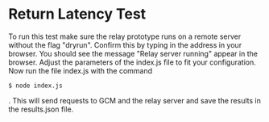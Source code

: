 # Return Latency Test

To run this test make sure the relay prototype runs on a remote server without the flag "dryrun". Confirm this by typing in the address in your browser. You should see the message "Relay server running" appear in the browser.
Adjust the parameters of the index.js file to fit your configuration. Now run the file index.js with the command
```
$ node index.js
```
. This will send requests to GCM and the relay server and save the results in the results.json file.
